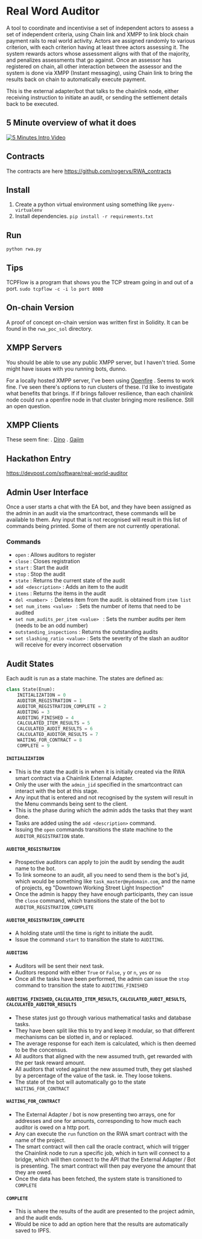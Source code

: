# Real Word Auditor

A tool to coordinate and incentivise a set of independent actors to assess a set of independent criteria, using Chain link and XMPP to link block chain payment rails to real world activity.
Actors are assigned randomly to various criterion, with each criterion having at least three actors assessing it.
The system rewards actors whose assessment aligns with that of the majority, and penalizes assessments that go against.
Once an assessor has registered on chain, all other interaction between the assessor and the system is done via XMPP (Instant messaging), using Chain link to bring the results back on chain to automatically execute payment.

This is the external adapter/bot that talks to the chainlink node, either receiving instruction to initiate an audit, or sending the settlement details back to be executed.

## 5 Minute overview of what it does
[![5 Minutes Intro Video](https://img.youtube.com/vi/VxIKy8hyWeo/0.jpg)](https://www.youtube.com/watch?v=VxIKy8hyWeo)

## Contracts
The contracts are here https://github.com/rogervs/RWA_contracts

## Install
1. Create a python virtual environment using something like `pyenv-virtualenv`
2. Install dependencies. `pip install -r requirements.txt`

## Run
`python rwa.py`

## Tips
TCPFlow is a program that shows you the TCP stream going in and out of a port.
`sudo tcpflow -c -i lo port 8080`

## On-chain Version
A proof of concept on-chain version was written first in Solidity. It can be found in the `rwa_poc_sol` directory.

## XMPP Servers
You should be able to use any public XMPP server, but I haven't tried. Some might have issues with you running bots, dunno.

For a locally hosted XMPP server, I've been using [Openfire](https://igniterealtime.org/projects/openfire/) . 
Seems to work fine. I've seen there's options to run clusters of these. I'd like to investigate what benefits that brings. If if brings fallover resilience, than each chainlink node could run a openfire node in that cluster bringing more resilience. Still an open question.

## XMPP Clients
These seem fine:
. [Dino](https://dino.im/)
. [Gajim](https://gajim.org/)

## Hackathon Entry
https://devpost.com/software/real-world-auditor

## Admin User Interface
Once a user starts a chat with the EA bot, and they have been assigned as the admin in an audit via the smartcontract, these commands will be available to them. Any input that is not recognised will result in this list of commands being printed. Some of them are not currently operational.

### Commands 
* `open` : Allows auditors to register
* `close` : Closes registration
* `start` : Start the audit 
* `stop` : Stop the audit 
* `state` : Returns the current state of the audit 
* `add <description>` : Adds an item to the audit 
* `items` : Returns the items in the audit 
* `del <number> :` Deletes item from the audit. <number> is obtained from `item list` 
* `set num_items <value> ` : Sets the number of items that need to be audited 
* `set num_audits_per_item <value> ` : Sets the number audits per item (needs to be an odd number) 
* `outstanding_inspections` : Returns the outstanding audits 
* ‎`set slashing_ratio <value>` : Sets the severity of the slash an auditor will receive for every incorrect observation 


## Audit States
Each audit is run as a state machine. The states are defined as:

``` python
class State(Enum):
    INITIALIZATION = 0
    AUDITOR_REGISTRATION = 1
    AUDITOR_REGISTRATION_COMPLETE = 2
    AUDITING = 3
    AUDITING_FINISHED = 4
    CALCULATED_ITEM_RESULTS = 5
    CALCULATED_AUDIT_RESULTS = 6
    CALCULATED_AUDITOR_RESULTS = 7
    WAITING_FOR_CONTRACT = 8
    COMPLETE = 9
```

#### `INITIALIZATION`
* This is the state the audit is in when it is initially created via the RWA smart contract via a Chainlink External Adapter. 
* Only the user with the `admin_jid` specified in the smartcontract can interact with the bot at this stage.
* Any input that is entered and not recognised by the system will result in the Menu commands being sent to the client.
* This is the phase during which the admin adds the tasks that they want done.
* Tasks are added using the `add <description>` command.
* Issuing the `open` commands transitions the state machine to the `AUDITOR_REGISTRATION` state.

#### `AUDITOR_REGISTRATION`
* Prospective auditors can apply to join the audit by sending the audit name to the bot.
* To link someone to an audit, all you need to send them is the bot's jid, which would be something like `task_master@mydomain.com`, and the name of projects, eg "Downtown Working Street Light Inspection"
* Once the admin is happy they have enough participants, they can issue the `close` command, which transitions the state of the bot to `AUDITOR_REGISTRATION_COMPLETE`

#### `AUDITOR_REGISTRATION_COMPLETE`
* A holding state until the time is right to initiate the audit.
* Issue the command `start` to transition the state to `AUDITING`.

#### `AUDITING`
* Auditors will be sent their next task.
* Auditors respond with either `True` or `False`, `y` or `n`, `yes` or `no`
* Once all the tasks have been performed, the admin can issue the `stop` command to transition the state to `AUDITING_FINISHED`


#### `AUDITING_FINISHED`, `CALCULATED_ITEM_RESULTS`, `CALCULATED_AUDIT_RESULTS`, `CALCULATED_AUDITOR_RESULTS`
* These states just go through various mathematical tasks and database tasks. 
* They have been split like this to try and keep it modular, so that different mechanisms can be slotted in, and or replaced.
* The average response for each item is calculated, which is then deemed to be the concensus.
* All auditors that aligned with the new assumed truth, get rewarded with the per task reward amount.
* All auditors that voted against the new assumed truth, they get slashed by a percentage of the value of the task. ie. They loose tokens.
* The state of the bot will automatically go to the state `WAITING_FOR_CONTRACT`


#### `WAITING_FOR_CONTRACT` 
* The External Adapter / bot is now presenting two arrays, one for addresses and one for amounts, corresponding to how much each auditor is owed on a http port.
* Any can execute the `run` function on the RWA smart contract with the name of the project.
* The smart contract will then call the oracle contract, which will trigger the Chainlink node to run a specific job, which in turn will connect to a bridge, which will then connect to the API that the External Adapter / Bot is presenting. The smart contract will then pay everyone the amount that they are owed.
* Once the data has been fetched, the system state is transitioned to `COMPLETE`

#### `COMPLETE`
* This is where the results of the audit are presented to the project admin, and the audit ends.
* Would be nice to add an option here that the results are automatically saved to IPFS.
